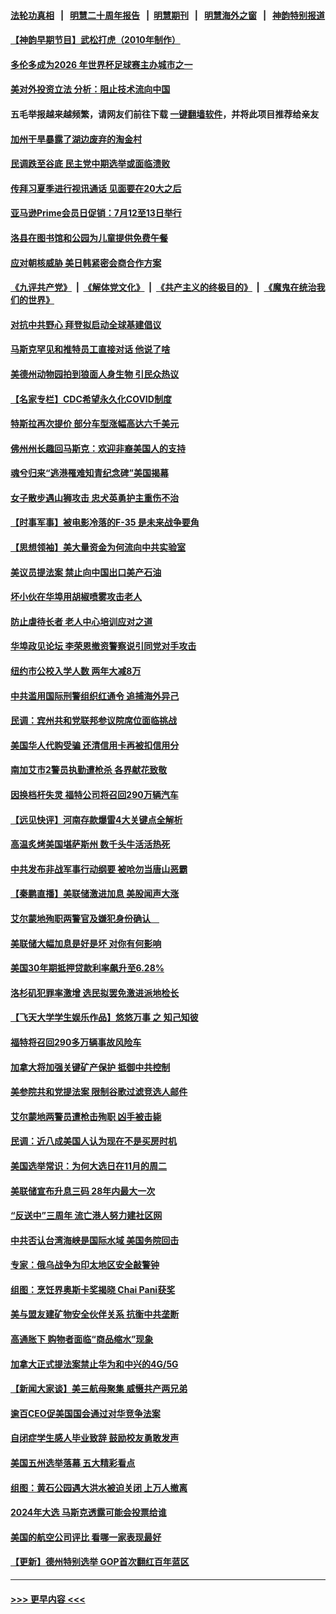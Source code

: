 #### [法轮功真相](https://github.com/gfw-breaker/truth/blob/master/README.md?t=0) &nbsp;&nbsp;|&nbsp;&nbsp; [明慧二十周年报告](https://github.com/gfw-breaker/mh-reports/blob/master/README.md?t=0) &nbsp;&nbsp;|&nbsp;&nbsp;[明慧期刊](https://github.com/gfw-breaker/mh-qikan) &nbsp;&nbsp;|&nbsp;&nbsp; [明慧海外之窗](https://github.com/gfw-breaker/mh-news/blob/master/README.md?t=0) &nbsp;&nbsp;|&nbsp;&nbsp; [神韵特别报道](https://github.com/gfw-breaker/mh-news/blob/master/shenyun.md?t=0)
#### [【神韵早期节目】武松打虎（2010年制作）](../pages/nsc412/n13761161.md?t=06170801) 
#### [多伦多成为2026 年世界杯足球赛主办城市之一](../pages/nsc412/n13761183.md?t=06170801) 
#### [美对外投资立法 分析：阻止技术流向中国](../pages/nsc412/n13761103.md?t=06170801) 
#### 五毛举报越来越频繁，请网友们前往下载 [一键翻墙软件](https://github.com/gfw-breaker/ssr-accounts)，并将此项目推荐给亲友
#### [加州干旱暴露了湖边废弃的淘金村](../pages/nsc412/n13761141.md?t=06170801) 
#### [民调跌至谷底 民主党中期选举或面临溃败](../pages/nsc412/n13761069.md?t=06170801) 
#### [传拜习夏季进行视讯通话 见面要在20大之后](../pages/nsc412/n13761110.md?t=06170801) 
#### [亚马逊Prime会员日促销：7月12至13日举行](../pages/nsc412/n13761074.md?t=06170801) 
#### [洛县在图书馆和公园为儿童提供免费午餐](../pages/nsc412/n13761128.md?t=06170801) 
#### [应对朝核威胁 美日韩紧密会商合作方案](../pages/nsc412/n13761114.md?t=06170801) 
#### [《九评共产党》](https://github.com/begood0513/9ping.md/blob/master/README.md) &nbsp;|&nbsp; [《解体党文化》](../../../../jtdwh.md/blob/master/README.md)  &nbsp;|&nbsp; [《共产主义的终极目的》](../../../../gczydzjmd.md/blob/master/README.md) &nbsp;|&nbsp; [《魔鬼在统治我们的世界》](../../../../mgztzwmdsj.md/blob/master/README.md) 
#### [对抗中共野心 拜登拟启动全球基建倡议](../pages/nsc412/n13761108.md?t=06170801) 
#### [马斯克罕见和推特员工直接对话 他说了啥](../pages/nsc412/n13761099.md?t=06170801) 
#### [美德州动物园拍到狼面人身生物 引民众热议](../pages/nsc412/n13760841.md?t=06170801) 
#### [【名家专栏】CDC希望永久化COVID制度](../pages/nsc412/n13760951.md?t=06170801) 
#### [特斯拉再次提价 部分车型涨幅高达六千美元](../pages/nsc412/n13761066.md?t=06170801) 
#### [佛州州长趣回马斯克：欢迎非裔美国人的支持](../pages/nsc412/n13760440.md?t=06170801) 
#### [魂兮归来“逃港罹难知青纪念碑”美国揭幕](../pages/nsc412/n13760732.md?t=06170801) 
#### [女子散步遇山狮攻击 忠犬英勇护主重伤不治](../pages/nsc412/n13760817.md?t=06170801) 
#### [【时事军事】被电影冷落的F-35 是未来战争要角](../pages/nsc412/n13760325.md?t=06170801) 
#### [【思想领袖】美大量资金为何流向中共实验室](../pages/nsc412/n13740268.md?t=06170801) 
#### [美议员提法案 禁止向中国出口美产石油](../pages/nsc412/n13760641.md?t=06170801) 
#### [坏小伙在华埠用胡椒喷雾攻击老人](../pages/nsc412/n13760695.md?t=06170801) 
#### [防止虐待长者 老人中心培训应对之道](../pages/nsc412/n13760706.md?t=06170801) 
#### [华埠政见论坛 李荣恩撤资警察说引同党对手攻击](../pages/nsc412/n13760698.md?t=06170801) 
#### [纽约市公校入学人数 两年大减8万](../pages/nsc412/n13760689.md?t=06170801) 
#### [中共滥用国际刑警组织红通令 追捕海外异己](../pages/nsc412/n13760626.md?t=06170801) 
#### [民调：宾州共和党联邦参议院席位面临挑战](../pages/nsc412/n13760523.md?t=06170801) 
#### [美国华人代购受骗 还清信用卡再被扣信用分](../pages/nsc412/n13760578.md?t=06170801) 
#### [南加艾市2警员执勤遭枪杀 各界献花致敬](../pages/nsc412/n13760556.md?t=06170801) 
#### [因换档杆失灵 福特公司将召回290万辆汽车](../pages/nsc412/n13760395.md?t=06170801) 
#### [【远见快评】河南存款爆雷4大关键点全解析](../pages/nsc412/n13760437.md?t=06170801) 
#### [高温炙烤美国堪萨斯州 数千头牛活活热死](../pages/nsc412/n13760449.md?t=06170801) 
#### [中共发布非战军事行动纲要 被呛勿当唐山恶霸](../pages/nsc412/n13760399.md?t=06170801) 
#### [【秦鹏直播】美联储激进加息 美股闻声大涨](../pages/nsc412/n13760432.md?t=06170801) 
#### [艾尔蒙地殉职两警官及嫌犯身份确认　](../pages/nsc412/n13760459.md?t=06170801) 
#### [美联储大幅加息是好是坏 对你有何影响](../pages/nsc412/n13760393.md?t=06170801) 
#### [美国30年期抵押贷款利率飙升至6.28%](../pages/nsc412/n13760443.md?t=06170801) 
#### [洛杉矶犯罪率激增 选民拟罢免激进派地检长](../pages/nsc412/n13760376.md?t=06170801) 
#### [【飞天大学学生娱乐作品】​​悠悠万事 之 知己知彼](../pages/nsc412/n13760434.md?t=06170801) 
#### [福特将召回290多万辆事故风险车](../pages/nsc412/n13760438.md?t=06170801) 
#### [加拿大将加强关键矿产保护 抵御中共控制](../pages/nsc412/n13759677.md?t=06170801) 
#### [美参院共和党提法案 限制谷歌过滤竞选人邮件](../pages/nsc412/n13760312.md?t=06170801) 
#### [艾尔蒙地两警员遭枪击殉职 凶手被击毙](../pages/nsc412/n13760385.md?t=06170801) 
#### [民调：近八成美国人认为现在不是买房时机](../pages/nsc412/n13759972.md?t=06170801) 
#### [美国选举常识：为何大选日在11月的周二](../pages/nsc412/n13749593.md?t=06170801) 
#### [美联储宣布升息三码 28年内最大一次](../pages/nsc412/n13760351.md?t=06170801) 
#### [“反送中”三周年 流亡港人努力建社区网](../pages/nsc412/n13759085.md?t=06170801) 
#### [中共否认台湾海峡是国际水域 美国务院回击](../pages/nsc412/n13760335.md?t=06170801) 
#### [专家：俄乌战争为印太地区安全敲警钟](../pages/nsc412/n13760109.md?t=06170801) 
#### [组图：烹饪界奥斯卡奖揭晓 Chai Pani获奖](../pages/nsc412/n13760046.md?t=06170801) 
#### [美与盟友建矿物安全伙伴关系 抗衡中共垄断](../pages/nsc412/n13760282.md?t=06170801) 
#### [高通胀下 购物者面临“商品缩水”现象](../pages/nsc412/n13759815.md?t=06170801) 
#### [加拿大正式提法案禁止华为和中兴的4G/5G](../pages/nsc412/n13760311.md?t=06170801) 
#### [【新闻大家谈】美三航母聚集 威慑共产两兄弟](../pages/nsc412/n13759838.md?t=06170801) 
#### [逾百CEO促美国国会通过对华竞争法案](../pages/nsc412/n13760158.md?t=06170801) 
#### [自闭症学生感人毕业致辞 鼓励校友勇敢发声](../pages/nsc412/n13760236.md?t=06170801) 
#### [美国五州选举落幕 五大精彩看点](../pages/nsc412/n13760258.md?t=06170801) 
#### [组图：黄石公园遇大洪水被迫关闭 上万人撤离](../pages/nsc412/n13759794.md?t=06170801) 
#### [2024年大选 马斯克透露可能会投票给谁](../pages/nsc412/n13760191.md?t=06170801) 
#### [美国的航空公司评比 看哪一家表现最好](../pages/nsc412/n13760042.md?t=06170801) 
#### [【更新】德州特别选举 GOP首次翻红百年蓝区](../pages/nsc412/n13759641.md?t=06170801) 

----
#### [ >>> 更早内容 <<< ](../indexes/nsc412-earlier.md)
